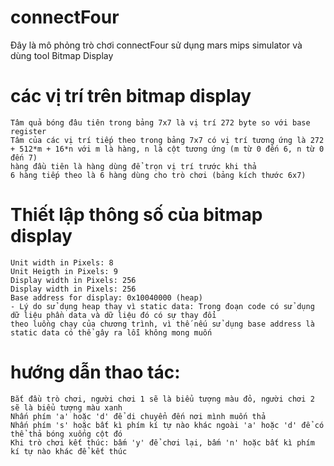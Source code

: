 # connectFour
Đây là mô phỏng trò chơi connectFour sử dụng mars mips simulator và dùng tool Bitmap Display
# các vị trí trên bitmap display
    Tâm quả bóng đâu tiên trong bảng 7x7 là vị trí 272 byte so với base register
    Tâm của các vị trí tiếp theo trong bảng 7x7 có vị trí tương ứng là 272 + 512*m + 16*n với m là hàng, n là cột tương ứng (m từ 0 đến 6, n từ 0 đến 7)
    hàng đầu tiên là hàng dùng để trọn vị trí trước khi thả
    6 hàng tiếp theo là 6 hàng dùng cho trò chơi (bảng kích thước 6x7)
# Thiết lập thông số của bitmap display
    Unit width in Pixels: 8
    Unit Heigth in Pixels: 9
    Display width in Pixels: 256
    Display width in Pixels: 256
    Base address for display: 0x10040000 (heap)
    - Lý do sử dụng heap thay vì static data: Trong đoạn code có sử dụng dữ liệu phần data và dữ liệu đó có sự thay đổi
    theo luồng chạy của chương trình, vì thế nếu sử dụng base address là static data có thể gây ra lỗi không mong muốn
# hướng dẫn thao tác:
    Bắt đầu trò chơi, người chơi 1 sẽ là biểu tượng màu đỏ, người chơi 2 sẽ là biểu tượng màu xanh
    Nhấn phím 'a' hoặc 'd' để di chuyển đến nơi mình muốn thả
    Nhấn phím 's' hoặc bất kì phím kí tự nào khác ngoài 'a' hoặc 'd' để có thể thả bóng xuống cột đó
    Khi trò chơi kết thúc: bấm 'y' để chơi lại, bấm 'n' hoặc bất kì phím kí tự nào khác để kết thúc
    
